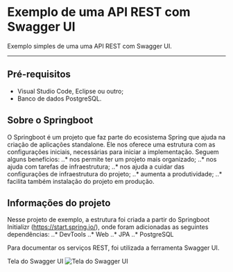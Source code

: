 # Exemplo de uma API REST com Swagger UI

Exemplo simples de uma uma API REST com Swagger UI.

___

## Pré-requisitos
* Visual Studio Code, Eclipse ou outro;
* Banco de dados PostgreSQL.

## Sobre o Springboot

O Springboot é um projeto que faz parte do ecosistema Spring que ajuda na criação de aplicações standalone. Ele nos oferece uma estrutura com as configurações iniciais, necessárias para iniciar a implementação.
Seguem alguns benefícios:
..* nos permite ter um projeto mais organizado;
..* nos ajuda com tarefas de infraestrutura;
..* nos ajuda a cuidar das configurações de infraestrutura do projeto;
..* aumenta a produtividade;
..* facilita também instalação do projeto em produção.

## Informações do projeto

Nesse projeto de exemplo, a estrutura foi criada a partir do Springboot Initializr (https://start.spring.io/), onde foram adicionadas as seguintes dependências:
..* DevTools
..* Web
..* JPA
..* PostgreSQL

Para documentar os serviços REST, foi utilizada a ferramenta Swagger UI.

Tela do Swagger UI
![Tela do Swagger UI](https://github.com/felipesulzbach/exemplo-springboot-rest-swagger/blob/master/img/visao-swagger.png)
